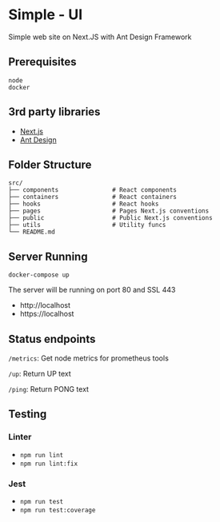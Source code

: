 # Simple - UI
Simple web site on Next.JS with Ant Design Framework
## Prerequisites
```
node
docker
```

## 3rd party libraries
* [Next.js](https://nextjs.org/)
* [Ant Design](https://ant.design/)
## Folder Structure

    src/
    ├── components               # React components
    ├── containers               # React containers
    ├── hooks                    # React hooks
    ├── pages                    # Pages Next.js conventions
    ├── public                   # Public Next.js conventions
    ├── utils                    # Utility funcs
    └── README.md

## Server Running
```
docker-compose up
```
The server will be running on port 80 and SSL 443
* http://localhost
* https://localhost

## Status endpoints
`/metrics`: Get node metrics for prometheus tools

`/up`: Return UP text

`/ping`: Return PONG text

## Testing
### Linter
* `npm run lint`
* `npm run lint:fix`
### Jest
* `npm run test`
* `npm run test:coverage`
